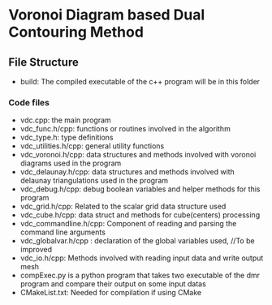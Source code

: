 # Voronoi Diagram based Dual Contouring Method
## File Structure
- build: The compiled executable of the c++ program will be in this folder

### Code files
- vdc.cpp: the main program
- vdc_func.h/cpp: functions or routines involved in the algorithm
- vdc_type.h: type definitions
- vdc_utilities.h/cpp: general utility functions
- vdc_voronoi.h/cpp: data structures and methods involved with voronoi diagrams used in the program
- vdc_delaunay.h/cpp: data structures and methods involved with delaunay triangulations used in the program
- vdc_debug.h/cpp: debug boolean variables and helper methods for this program
- vdc_grid.h/cpp: Related to the scalar grid data structure used 
- vdc_cube.h/cpp: data struct and methods for cube(centers) processing
- vdc_commandline.h/cpp: Component of reading and parsing the command line arguments
- vdc_globalvar.h/cpp : declaration of the global variables used, //To be improved
- vdc_io.h/cpp: Methods involved with reading input data and write output mesh 
- compExec.py is a python program that takes two executable of the dmr program and compare their output on some input datas
- CMakeList.txt: Needed for compilation if using CMake

